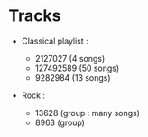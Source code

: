 Tracks
====

* Classical playlist :
	
	* 2127027 (4 songs)
	* 127492589 (50 songs)
	* 9282984 (13 songs)

* Rock :
	
	* 13628 (group : many songs)
	* 8963 (group)